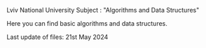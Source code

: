Lviv National University 
Subject : "Algorithms and Data Structures"

Here you can find basic algorithms and data structures.

Last update of files: 21st May 2024
